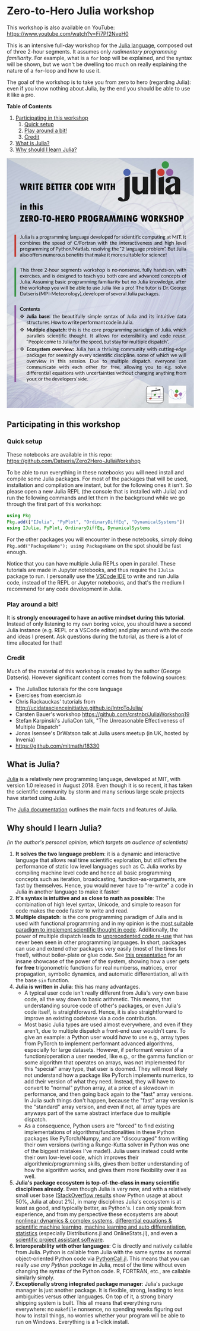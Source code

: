 # Zero-to-Hero Julia workshop

This workshop is also available on YouTube: https://www.youtube.com/watch?v=Fi7Pf2NveH0

This is an intensive full-day workshop for the [Julia language](#what-is-julia), composed out of three 2-hour segments. It assumes only *rudimentary programming familiarity*. For example, what is a `for` loop will be explained, and the syntax will be shown, but we won't be dwelling too much on really explaining the nature of a `for`-loop and how to use it.

The goal of the workshop is to take you from zero to hero (regarding Julia): even if you know nothing about Julia, by the end you should be able to use it like a pro.

**Table of Contents**
1. [Participating in this workshop](#participating-in-this-workshop)
   1. [Quick setup](#quick-setup)
   2. [Play around a bit!](#play-around-a-bit)
   3. [Credit](#credit)
2. [What is Julia?](#what-is-julia)
3. [Why should I learn Julia?](#why-should-i-learn-julia)

![workshop's add poster](add.jpg)

## Participating in this workshop

### Quick setup
These notebooks are available in this repo: https://github.com/Datseris/Zero2Hero-JuliaWorkshop

To be able to run everything in these notebooks you will need install and compile some Julia packages. For most of the packages that will be used, installation and compilation are instant, but for the following ones it isn't. So please open a new Julia REPL (the console that is installed with Julia) and run the following commands and let them in the background while we go through the first part of this workshop:
```julia
using Pkg
Pkg.add(["IJulia", "PyPlot", "OrdinaryDiffEq", "DynamicalSystems"])
using IJulia, PyPlot, OrdinaryDiffEq, DynamicalSystems
```
For the other packages you will encounter in these notebooks, simply doing `Pkg.add("PackageName"); using PackageName` on the spot should be fast enough.

Notice that you can have multiple Julia REPLs open in parallel. These tutorials are made in Jupyter notebooks, and thus require the `IJulia` package to run. I personally use the [VSCode IDE](https://www.julia-vscode.org/) to write and run Julia code, instead of the REPL or Jupyter notebooks, and that's the medium I recommend for any code development in Julia.

### Play around a bit!
It is **strongly encouraged to have an active mindset during this tutorial**. Instead of only listening to my own boring voice, you should have a second Julia instance (e.g. REPL or a VSCode editor) and play around with the code and ideas I present. Ask questions during the tutorial, as there is a lot of time allocated for that!

### Credit
Much of the material of this workshop is created by the author (George Datseris). However significant content comes from the following sources:

* The JuliaBox tutorials for the core language
* Exercises from exercism.io
* Chris Rackauckas' tutorials from http://ucidatascienceinitiative.github.io/IntroToJulia/
* Carsten Bauer's workshop https://github.com/crstnbr/JuliaWorkshop19
* Stefan Karpinski's JuliaCon talk, "The Unreasonable Effectiveness of Multiple Dispatch"
* Jonas Isensee's DrWatson talk at Julia users meetup (in UK, hosted by Invenia)
* https://github.com/mitmath/18330


## What is Julia?

[Julia](https://julialang.org/) is a relatively new programming language, developed at MIT, with version 1.0 released in August 2018. Even though it is so recent, it has taken the scientific community by storm and many serious large scale projects have started using Julia.

The [Julia documentation](https://docs.julialang.org/en/v1/) outlines the main facts and features of Julia.

## Why should I learn Julia?

*(in the author's personal opinion, which targets an audience of scientists)*

1. **It solves the two language problem**: it is a dynamic and interactive language that allows real time scientific exploration, but still offers the performance of static low level languages such as C. Julia works by compiling machine level code and hence all basic programming concepts such as iteration, broadcasting, function-as-arguments, are fast by themselves. Hence, you would never have to "re-write" a code in Julia in another language to make it faster!
2. **It's syntax is intuitive and as close to math as possible**: The combination of high level syntax, Unicode, and simple to reason for code makes the code faster to write and read.
3. **Multiple dispatch**: is the core programming paradigm of Julia and is used with functional programming and in my opinion is the [most suitable paradigm to implement scientific thought in code](https://www.youtube.com/watch?v=7y-ahkUsIrY). Additionally, the power of multiple dispatch leads to [unprecedented code re-use](https://www.youtube.com/watch?v=kc9HwsxE1OY) that has never been seen in other programming languages. In short, packages can use and extend other packages very easily (most of the times for free!), without boiler-plate or glue code. See [this presentation](https://www.youtube.com/watch?v=2MBD10lqWp8) for an insane showcase of the power of the system, showing how a user gets **for free** trigonometric functions for real numberss, matrices, error propagation, symbolic dynamics, and automatic differentiation, all with the base `sin` function.
4. **Julia is written in Julia**: this has many advantages.
   * A typical user code isn't really different from Julia's very own base code, all the way down to basic arithmetic. This means, that understanding source code of other's packages, or even Julia's code itself, is straightforward. Hence, it is also straightforward to improve an existing codebase via a code contribution.
   * Most basic Julia types are used almost everywhere, and even if they aren't, due to multiple dispatch a front-end user wouldn't care. To give an example: a Python user would _have_ to use e.g., array types from PyTorch to implement performant advanced algorithms, especially for large datasets. However, if performant version of a function/operation a user needed, like e.g., or the gamma function or some algorithm that operates on arrays, was not implemented for this "special" array type, that user is doomed. They will most likely not understand how a package like PyTorch implements numerics, to add their version of what they need. Instead, they will have to convert to "normal" python array, at a price of a slowdown in performance, and then going back again to the "fast" array versions. In Julia such things don't happen, because the "fast" array version is the "standard" array version, and even if not, all array types are anyways part of the same abstract interface due to multiple dispatch.
   * As a consequence, Python users are "forced" to find existing implementations of algorithms/functionalities in these Python packages like PyTorch/Numpy, and are "discouraged" from writing their own versions (writing a Runge-Kutta solver in Python was one of the biggest mistakes I've made!). Julia users instead could write their own low-level code, which improves their algorithmic/programming skills, gives them better understanding of how the algorithm works, and gives them more flexibility over it as well.
5. **Julia's package ecosystem is top-of-the-class in many scientific disciplines already**. Even though Julia is very new, and with a relatively small user base ([StackOverflow results](https://survey.stackoverflow.co/2022/#technology-most-popular-technologies) show Python usage at about 50%, Julia at about 2%), in many disciplines Julia's ecosystem is at least as good, and typically better, as Python's. I can only speak from experience, and from my perspective these ecosystems are about [nonlinear dynamics & complex systems](https://juliadynamics.github.io/JuliaDynamics/), [differential equations & scientific machine learning](https://juliadynamics.github.io/JuliaDynamics/), [machine learning and auto differentiation](https://fluxml.ai/), [statistics](https://github.com/JuliaStats) (especially Distributions.jl and OnlineStats.jl), and even a [scientific project assistant software](https://github.com/JuliaDynamics/DrWatson.jl).
6. **Interoperability with other languages**: C is directly and natively callable from Julia. Python is callable from Julia with the same syntax as normal object-oriented Python code via [PythonCall.jl](https://github.com/cjdoris/PythonCall.jl). This means that you can really _use any Python package_ in Julia, most of the time without even changing the syntax of the Python code. R, FORTRAN, etc., are callable similarly simply.
7. **Exceptionally strong integrated package manager**: Julia's package manager is just another package. It is flexible, strong, leading to less ambiguities versus other languages. On top of it, a strong binary shipping system is built. This all means that everything runs everywhere: no `makefile` nonsence, no spending weeks figuring out how to install things, no worries whether your program will be able to run on Windows. Everything is a 1-click install.
